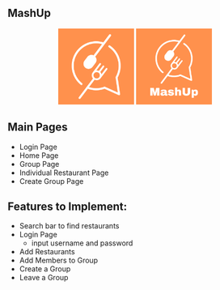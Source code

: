 ## MashUp
<p align="center">
    <img src="src/MashUpLogo_V1.png" width="150">
    <img src="src/MashUpLogo_V2.png" width="150">
</p>


## Main Pages
- Login Page
- Home Page
- Group Page
- Individual Restaurant Page
- Create Group Page

## Features to Implement:
- Search bar to find restaurants
- Login Page
    - input username and password
- Add Restaurants
- Add Members to Group
- Create a Group
- Leave a Group
